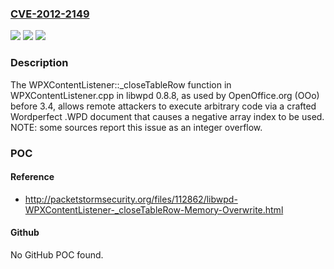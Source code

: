 ### [CVE-2012-2149](https://cve.mitre.org/cgi-bin/cvename.cgi?name=CVE-2012-2149)
![](https://img.shields.io/static/v1?label=Product&message=n%2Fa&color=blue)
![](https://img.shields.io/static/v1?label=Version&message=n%2Fa&color=blue)
![](https://img.shields.io/static/v1?label=Vulnerability&message=n%2Fa&color=brighgreen)

### Description

The WPXContentListener::_closeTableRow function in WPXContentListener.cpp in libwpd 0.8.8, as used by OpenOffice.org (OOo) before 3.4, allows remote attackers to execute arbitrary code via a crafted Wordperfect .WPD document that causes a negative array index to be used.  NOTE: some sources report this issue as an integer overflow.

### POC

#### Reference
- http://packetstormsecurity.org/files/112862/libwpd-WPXContentListener-_closeTableRow-Memory-Overwrite.html

#### Github
No GitHub POC found.

